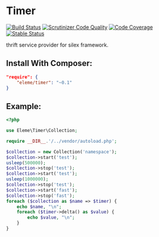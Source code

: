 # Timer
[![Build Status](https://travis-ci.org/thbourlove/timer.png?branch=master)](https://travis-ci.org/thbourlove/timer)
[![Scrutinizer Code Quality](https://scrutinizer-ci.com/g/thbourlove/timer/badges/quality-score.png?s=f113f1ab965f6aaef55e497a330caf72bff94201)](https://scrutinizer-ci.com/g/thbourlove/timer/)
[![Code Coverage](https://scrutinizer-ci.com/g/thbourlove/timer/badges/coverage.png?b=master)](https://scrutinizer-ci.com/g/thbourlove/timer/?branch=master)
[![Stable Status](https://poser.pugx.org/eleme/timer/v/stable.png)](https://packagist.org/packages/eleme/timer)

thrift service provider for silex framework.

## Install With Composer:

```json
"require": {
    "eleme/timer": "~0.1"
}
```

## Example:

```php
<?php

use Eleme\Timer\Collection;

require __DIR__.'/../vendor/autoload.php';

$collection = new Collection('namespace');
$collection->start('test');
usleep(500000);
$collection->stop('test');
$collection->start('test');
usleep(1000000);
$collection->stop('test');
$collection->start('fast');
$collection->stop('fast');
foreach ($collection as $name => $timer) {
    echo $name, "\n";
    foreach ($timer->delta() as $value) {
        echo $value, "\n";
    }
}
```
